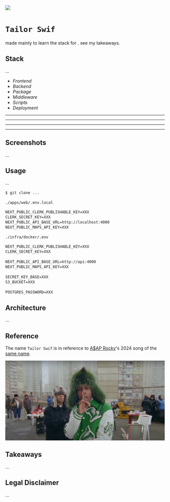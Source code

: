 [![](https://img.shields.io/badge/tailor_swif_1.0.0-passing-green)](https://github.com/gongahkia/tailor-swif/releases/tag/1.0.0) 

# `Tailor Swif`

made mainly to learn the stack for . see my takeaways.

## Stack

...

* *Frontend*
* *Backend*
* *Package*
* *Middleware*
* *Scripts*
* *Deployment*
* **
* **
* **
* **

## Screenshots

...

## Usage

...

```console
$ git clone ...
```

`./apps/web/.env.local`

```env
NEXT_PUBLIC_CLERK_PUBLISHABLE_KEY=XXX
CLERK_SECRET_KEY=XXX
NEXT_PUBLIC_API_BASE_URL=http://localhost:4000
NEXT_PUBLIC_MAPS_API_KEY=XXX
```

`./infra/docker/.env`

```env
NEXT_PUBLIC_CLERK_PUBLISHABLE_KEY=XXX
CLERK_SECRET_KEY=XXX

NEXT_PUBLIC_API_BASE_URL=http://api:4000
NEXT_PUBLIC_MAPS_API_KEY=XXX

SECRET_KEY_BASE=XXX
S3_BUCKET=XXX

POSTGRES_PASSWORD=XXX
```

## Architecture

...

## Reference

The name `Tailor Swif` is in reference to [A$AP Rocky](https://en.wikipedia.org/wiki/ASAP_Rocky)'s 2024 song of the [same name](https://youtu.be/5URefVYaJrA?feature=shared).

![](./asset/logo/tailor-swif.png)

## Takeaways

...

## Legal Disclaimer

...